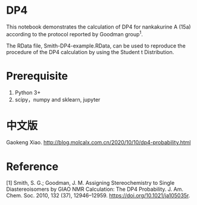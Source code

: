 # DP4
This notebook demonstrates the calculation of DP4 for nankakurine A (15a) according to the protocol reported by Goodman group<sup>1</sup>.

The RData file, Smith-DP4-example.RData, can be used to reproduce the procedure of the DP4 calculation by using the Student t Distribution.

# Prerequisite
1) Python 3+
2) scipy，numpy and sklearn, jupyter

# 中文版
Gaokeng Xiao. http://blog.molcalx.com.cn/2020/10/10/dp4-probability.html

# Reference
[1] Smith, S. G.; Goodman, J. M. Assigning Stereochemistry to Single Diastereoisomers by GIAO NMR Calculation: The DP4 Probability. J. Am. Chem. Soc. 2010, 132 (37), 12946–12959. https://doi.org/10.1021/ja105035r. 

